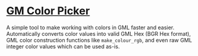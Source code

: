 # [GM Color Picker](https://chrisanselmo.com/tools/#/color-picker)

A simple tool to make working with colors in GML faster and easier. Automatically converts color values into valid GML Hex (BGR Hex format), GML color construction functions like `make_colour_rgb`, and even raw GML integer color values which can be used as-is.